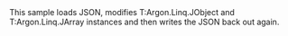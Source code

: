 <?xml version="1.0" encoding="utf-8"?>
<topic id="ModifyJson" revisionNumber="1">
  <developerConceptualDocument xmlns="http://ddue.schemas.microsoft.com/authoring/2003/5" xmlns:xlink="http://www.w3.org/1999/xlink">
    <introduction>
      <para>This sample loads JSON, modifies <codeEntityReference>T:Argon.Linq.JObject</codeEntityReference>
      and <codeEntityReference>T:Argon.Linq.JArray</codeEntityReference>
      instances and then writes the JSON back out again.</para>
    </introduction>
    <section>
      <title>Sample</title>
      <content>
        <code lang="cs" source="..\Src\Tests\Documentation\Samples\Linq\ModifyJson.cs" region="Usage" title="Usage" />
      </content>
    </section>
  </developerConceptualDocument>
</topic>
